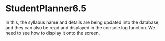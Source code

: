 # StudentPlanner6.5
In this, the syllabus name and details are being updated into the database, and they can also be read and displayed in the console.log function. We need to see how to display it onto the screen.
